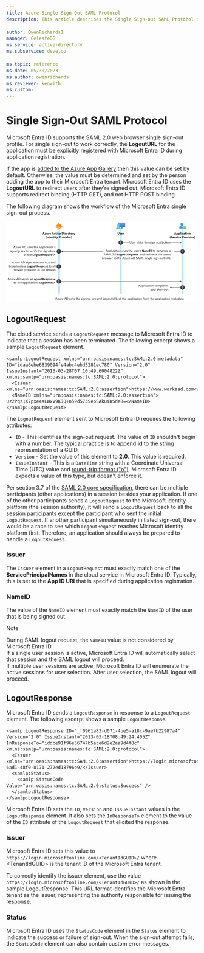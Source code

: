 ```yaml
---
title: Azure Single Sign Out SAML Protocol
description: This article describes the Single Sign-Out SAML Protocol in Microsoft Entra ID

author: OwenRichards1
manager: CelesteDG
ms.service: active-directory
ms.subservice: develop

ms.topic: reference
ms.date: 05/30/2023
ms.author: owenrichards
ms.reviewer: kenwith
ms.custom:  
---
```


# Single Sign-Out SAML Protocol

Microsoft Entra ID supports the SAML 2.0 web browser single sign-out profile. For single sign-out to work correctly, the **LogoutURL** for the application must be explicitly registered with Microsoft Entra ID during application registration. 

If the app is [added to the Azure App Gallery](~/identity/enterprise-apps/v2-howto-app-gallery-listing.md) then this value can be set by default. Otherwise, the value must be determined and set by the person adding the app to their Microsoft Entra tenant. Microsoft Entra ID uses the **LogoutURL** to redirect users after they're signed out. Microsoft Entra ID supports redirect binding (HTTP GET), and not HTTP POST binding.

The following diagram shows the workflow of the Microsoft Entra single sign-out process.

![Screenshot of the Microsoft Entra Single Sign Out Workflow.](./media/single-sign-out-saml-protocol/saml-single-sign-out-workflow.png)

## LogoutRequest

The cloud service sends a `LogoutRequest` message to Microsoft Entra ID to indicate that a session has been terminated. The following excerpt shows a sample `LogoutRequest` element.

```
<samlp:LogoutRequest xmlns="urn:oasis:names:tc:SAML:2.0:metadata" ID="idaa6ebe6839094fe4abc4ebd5281ec780" Version="2.0" IssueInstant="2013-03-28T07:10:49.6004822Z" xmlns:samlp="urn:oasis:names:tc:SAML:2.0:protocol">
  <Issuer xmlns="urn:oasis:names:tc:SAML:2.0:assertion">https://www.workaad.com</Issuer>
  <NameID xmlns="urn:oasis:names:tc:SAML:2.0:assertion"> Uz2Pqz1X7pxe4XLWxV9KJQ+n59d573SepSAkuYKSde8=</NameID>
</samlp:LogoutRequest>
```

The `LogoutRequest` element sent to Microsoft Entra ID requires the following attributes:

* `ID` - This identifies the sign-out request. The value of `ID` shouldn't begin with a number. The typical practice is to append **id** to the string representation of a GUID.
* `Version` - Set the value of this element to **2.0**. This value is required.
* `IssueInstant` - This is a `DateTime` string with a Coordinate Universal Time (UTC) value and [round-trip format ("o")](/dotnet/standard/base-types/standard-date-and-time-format-strings). Microsoft Entra ID expects a value of this type, but doesn't enforce it.

Per section 3.7 of the [SAML 2.0 core specification](http://docs.oasis-open.org/security/saml/v2.0/saml-core-2.0-os.pdf), there can be multiple participants (other applications) in a session besides your application. If one of the other participants sends a `LogoutRequest` to the Microsoft identity platform (the session authority), it will send a `LogoutRequest` back to all the session participants except the participant who sent the initial `LogoutRequest`. If another participant simultaneously initiated sign-out, there would be a race to see which `LogoutRequest` reaches Microsoft identity platform first. Therefore, an application should always be prepared to handle a `LogoutRequest`.

### Issuer

The `Issuer` element in a `LogoutRequest` must exactly match one of the **ServicePrincipalNames** in the cloud service in Microsoft Entra ID. Typically, this is set to the **App ID URI** that is specified during application registration.

### NameID
The value of the `NameID` element must exactly match the `NameID` of the user that is being signed out. 

> [!NOTE]
> During SAML logout request, the `NameID` value is not considered by Microsoft Entra ID.  
> If a single user session is active, Microsoft Entra ID will automatically select that session and the SAML logout will proceed.  
> If multiple user sessions are active, Microsoft Entra ID will enumerate the active sessions for user selection. After user selection, the SAML logout will proceed.

## LogoutResponse

Microsoft Entra ID sends a `LogoutResponse` in response to a `LogoutRequest` element. The following excerpt shows a sample `LogoutResponse`.

```
<samlp:LogoutResponse ID="_f0961a83-d071-4be5-a18c-9ae7b22987a4" Version="2.0" IssueInstant="2013-03-18T08:49:24.405Z" InResponseTo="iddce91f96e56747b5ace6d2e2aa9d4f8c" xmlns:samlp="urn:oasis:names:tc:SAML:2.0:protocol">
  <Issuer xmlns="urn:oasis:names:tc:SAML:2.0:assertion">https://login.microsoftonline.com/82869000-6ad1-48f0-8171-272ed18796e9/</Issuer>
  <samlp:Status>
    <samlp:StatusCode Value="urn:oasis:names:tc:SAML:2.0:status:Success" />
  </samlp:Status>
</samlp:LogoutResponse>

```

Microsoft Entra ID sets the `ID`, `Version` and `IssueInstant` values in the `LogoutResponse` element. It also sets the `InResponseTo` element to the value of the `ID` attribute of the `LogoutRequest` that elicited the response.

### Issuer

Microsoft Entra ID sets this value to `https://login.microsoftonline.com/<TenantIdGUID>/` where \<TenantIdGUID> is the tenant ID of the Microsoft Entra tenant. 

To correctly identify the issuer element, use the value `https://login.microsoftonline.com/<TenantIdGUID>/` as shown in the sample LogoutResponse. This URL format identifies the Microsoft Entra tenant as the issuer, representing the authority responsible for issuing the response.

### Status
Microsoft Entra ID uses the `StatusCode` element in the `Status` element to indicate the success or failure of sign-out. When the sign-out attempt fails, the `StatusCode` element can also contain custom error messages.
